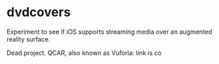 # dvdcovers
Experiment to see if iOS supports streaming media over an augmented reality surface.

Dead project. QCAR, also known as Vuforia: link is co
